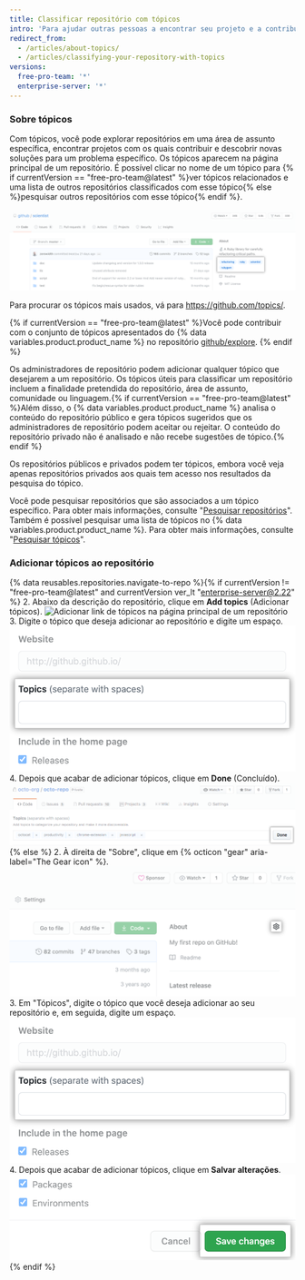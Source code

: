 ```yaml
---
title: Classificar repositório com tópicos
intro: 'Para ajudar outras pessoas a encontrar seu projeto e a contribuir com ele, você pode adicionar tópicos ao repositório relacionados à intenção do projeto, área de assunto, grupos de afinidade ou outras características importantes.'
redirect_from:
  - /articles/about-topics/
  - /articles/classifying-your-repository-with-topics
versions:
  free-pro-team: '*'
  enterprise-server: '*'
---
```


### Sobre tópicos

Com tópicos, você pode explorar repositórios em uma área de assunto específica, encontrar projetos com os quais contribuir e descobrir novas soluções para um problema específico. Os tópicos aparecem na página principal de um repositório. É possível clicar no nome de um tópico para {% if currentVersion == "free-pro-team@latest" %}ver tópicos relacionados e uma lista de outros repositórios classificados com esse tópico{% else %}pesquisar outros repositórios com esse tópico{% endif %}.

![Página principal do repositório de teste mostrando tópicos](/assets/images/help/repository/os-repo-with-topics.png)

Para procurar os tópicos mais usados, vá para https://github.com/topics/.

{% if currentVersion == "free-pro-team@latest" %}Você pode contribuir com o conjunto de tópicos apresentados do {% data variables.product.product_name %} no repositório [github/explore](https://github.com/github/explore). {% endif %}

Os administradores de repositório podem adicionar qualquer tópico que desejarem a um repositório. Os tópicos úteis para classificar um repositório incluem a finalidade pretendida do repositório, área de assunto, comunidade ou linguagem.{% if currentVersion == "free-pro-team@latest" %}Além disso, o {% data variables.product.product_name %} analisa o conteúdo do repositório público e gera tópicos sugeridos que os administradores de repositório podem aceitar ou rejeitar. O conteúdo do repositório privado não é analisado e não recebe sugestões de tópico.{% endif %}

Os repositórios públicos e privados podem ter tópicos, embora você veja apenas repositórios privados aos quais tem acesso nos resultados da pesquisa do tópico.

Você pode pesquisar repositórios que são associados a um tópico específico. Para obter mais informações, consulte "[Pesquisar repositórios](/articles/searching-for-repositories#search-by-topic)". Também é possível pesquisar uma lista de tópicos no {% data variables.product.product_name %}. Para obter mais informações, consulte "[Pesquisar tópicos](/articles/searching-topics)".

### Adicionar tópicos ao repositório

{% data reusables.repositories.navigate-to-repo %}{% if currentVersion != "free-pro-team@latest" and currentVersion ver_lt "enterprise-server@2.22" %}
2. Abaixo da descrição do repositório, clique em **Add topics** (Adicionar tópicos). ![Adicionar link de tópicos na página principal de um repositório](/assets/images/help/repository/add-topics-link.png)
3. Digite o tópico que deseja adicionar ao repositório e digite um espaço. ![Formulário para inserir tópicos](/assets/images/help/repository/add-topic-form.png)
4. Depois que acabar de adicionar tópicos, clique em **Done** (Concluído). ![Formulário com uma lista de tópicos e botão Done (Concluído)](/assets/images/help/repository/add-topics-done-button.png)
{% else %}
2. À direita de "Sobre", clique em {% octicon "gear" aria-label="The Gear icon" %}. ![Ícone de engrenagem na página principal de um repositório](/assets/images/help/repository/edit-repository-details-gear.png)
3. Em "Tópicos", digite o tópico que você deseja adicionar ao seu repositório e, em seguida, digite um espaço. ![Formulário para inserir tópicos](/assets/images/help/repository/add-topic-form.png)
4. Depois que acabar de adicionar tópicos, clique em **Salvar alterações**. ![Botão de "Salvar alterações" em "Editar detalhes do repositório"](/assets/images/help/repository/edit-repository-details-save-changes-button.png)
{% endif %}
